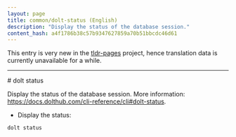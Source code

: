 ```yaml
---
layout: page
title: common/dolt-status (English)
description: "Display the status of the database session."
content_hash: a4f1786b38c57b9347627859a70b51bbcdc46d61
---
```


This entry is very new in the [tldr-pages](https://github.com/tldr-pages/tldr) project, hence translation data is currently unavailable for a while.

<hr># dolt status

Display the status of the database session.
More information: <https://docs.dolthub.com/cli-reference/cli#dolt-status>.

- Display the status:

`dolt status`

